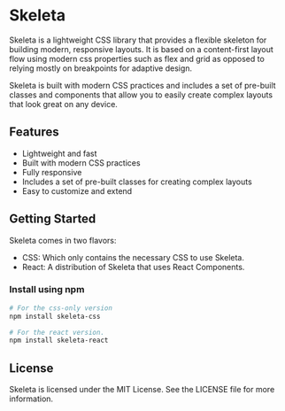 # Skeleta

Skeleta is a lightweight CSS library that provides a flexible skeleton for
building modern, responsive layouts. It is based on a content-first layout flow
using modern css properties such as flex and grid as opposed to relying mostly on breakpoints for adaptive design.

Skeleta is built with modern CSS practices and includes a set of pre-built classes and components that allow you to easily create complex layouts that look great on any device.

## Features

- Lightweight and fast
- Built with modern CSS practices
- Fully responsive
- Includes a set of pre-built classes for creating complex layouts
- Easy to customize and extend

## Getting Started

Skeleta comes in two flavors:

- CSS: Which only contains the necessary CSS to use Skeleta.
- React: A distribution of Skeleta that uses React Components.

### Install using npm

```bash
# For the css-only version
npm install skeleta-css

# For the react version.
npm install skeleta-react
```

## License

Skeleta is licensed under the MIT License. See the LICENSE file for more information.
